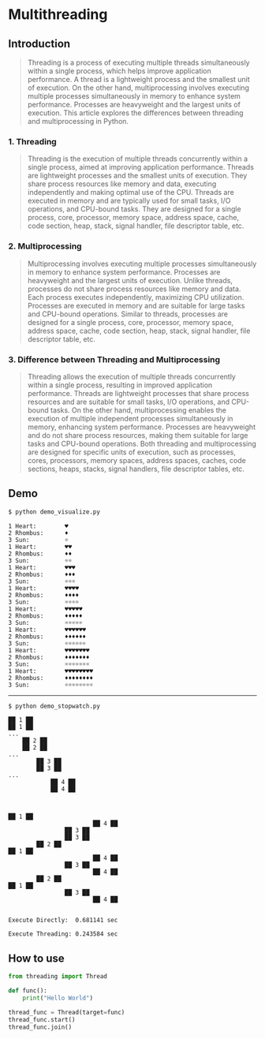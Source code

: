 # Multithreading

## Introduction
> Threading is a process of executing multiple threads simultaneously within a single process, which helps improve application performance. A thread is a lightweight process and the smallest unit of execution. On the other hand, multiprocessing involves executing multiple processes simultaneously in memory to enhance system performance. Processes are heavyweight and the largest units of execution. This article explores the differences between threading and multiprocessing in Python.

### 1. Threading
> Threading is the execution of multiple threads concurrently within a single process, aimed at improving application performance. Threads are lightweight processes and the smallest units of execution. They share process resources like memory and data, executing independently and making optimal use of the CPU. Threads are executed in memory and are typically used for small tasks, I/O operations, and CPU-bound tasks. They are designed for a single process, core, processor, memory space, address space, cache, code section, heap, stack, signal handler, file descriptor table, etc.

### 2. Multiprocessing
> Multiprocessing involves executing multiple processes simultaneously in memory to enhance system performance. Processes are heavyweight and the largest units of execution. Unlike threads, processes do not share process resources like memory and data. Each process executes independently, maximizing CPU utilization. Processes are executed in memory and are suitable for large tasks and CPU-bound operations. Similar to threads, processes are designed for a single process, core, processor, memory space, address space, cache, code section, heap, stack, signal handler, file descriptor table, etc.

### 3. Difference between Threading and Multiprocessing
> Threading allows the execution of multiple threads concurrently within a single process, resulting in improved application performance. Threads are lightweight processes that share process resources and are suitable for small tasks, I/O operations, and CPU-bound tasks. On the other hand, multiprocessing enables the execution of multiple independent processes simultaneously in memory, enhancing system performance. Processes are heavyweight and do not share process resources, making them suitable for large tasks and CPU-bound operations. Both threading and multiprocessing are designed for specific units of execution, such as processes, cores, processors, memory spaces, address spaces, caches, code sections, heaps, stacks, signal handlers, file descriptor tables, etc.

## Demo
```bash
$ python demo_visualize.py
```
```
1 Heart:        ♥
2 Rhombus:      ♦
3 Sun:          ☼
1 Heart:        ♥♥
2 Rhombus:      ♦♦
3 Sun:          ☼☼
1 Heart:        ♥♥♥
2 Rhombus:      ♦♦♦
3 Sun:          ☼☼☼
1 Heart:        ♥♥♥♥
2 Rhombus:      ♦♦♦♦
3 Sun:          ☼☼☼☼
1 Heart:        ♥♥♥♥♥
2 Rhombus:      ♦♦♦♦♦
3 Sun:          ☼☼☼☼☼
1 Heart:        ♥♥♥♥♥♥
2 Rhombus:      ♦♦♦♦♦♦
3 Sun:          ☼☼☼☼☼☼
1 Heart:        ♥♥♥♥♥♥♥
2 Rhombus:      ♦♦♦♦♦♦♦
3 Sun:          ☼☼☼☼☼☼☼
1 Heart:        ♥♥♥♥♥♥♥♥
2 Rhombus:      ♦♦♦♦♦♦♦♦
3 Sun:          ☼☼☼☼☼☼☼☼
```

--- 

```bash
$ python demo_stopwatch.py
```
```
██ 1 ██
██ 1 ██
...
    ██ 2 ██
    ██ 2 ██
...
        ██ 3 ██
        ██ 3 ██
...
            ██ 4 ██
            ██ 4 ██



██ 1 ██
                        ██ 4 ██
                ██ 3 ██
                ██ 3 ██
        ██ 2 ██
██ 1 ██
                        ██ 4 ██
                ██ 3 ██
                        ██ 4 ██
        ██ 2 ██
██ 1 ██
                ██ 3 ██
                        ██ 4 ██


Execute Directly:  0.681141 sec

Execute Threading: 0.243584 sec
```

## How to use
```python
from threading import Thread

def func():
    print("Hello World")

thread_func = Thread(target=func)
thread_func.start()
thread_func.join()
```
